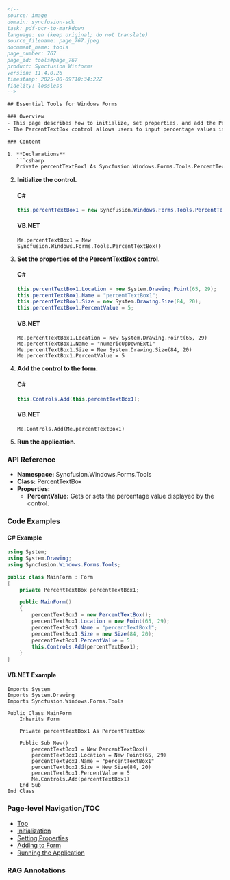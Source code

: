 ```html
<!-- 
source: image
domain: syncfusion-sdk
task: pdf-ocr-to-markdown
language: en (keep original; do not translate)
source_filename: page_767.jpeg
document_name: tools
page_number: 767
page_id: tools#page_767
product: Syncfusion Winforms
version: 11.4.0.26
timestamp: 2025-08-09T10:34:22Z
fidelity: lossless
-->

## Essential Tools for Windows Forms

### Overview
- This page describes how to initialize, set properties, and add the PercentTextBox control to a Windows Forms application using C# and VB.NET.
- The PercentTextBox control allows users to input percentage values in a user-friendly manner, enhancing usability in applications that require percentage handling.

### Content

1. **Declarations**
   ```csharp
   Private percentTextBox1 As Syncfusion.Windows.Forms.Tools.PercentTextBox
   ```

2. **Initialize the control.**

   #### C#
   ```csharp
   this.percentTextBox1 = new Syncfusion.Windows.Forms.Tools.PercentTextBox();
   ```

   #### VB.NET
   ```vb.net
   Me.percentTextBox1 = New Syncfusion.Windows.Forms.Tools.PercentTextBox()
   ```

3. **Set the properties of the PercentTextBox control.**

   #### C#
   ```csharp
   this.percentTextBox1.Location = new System.Drawing.Point(65, 29);
   this.percentTextBox1.Name = "percentTextBox1";
   this.percentTextBox1.Size = new System.Drawing.Size(84, 20);
   this.percentTextBox1.PercentValue = 5;
   ```

   #### VB.NET
   ```vb.net
   Me.percentTextBox1.Location = New System.Drawing.Point(65, 29)
   Me.percentTextBox1.Name = "numericUpDownExt1"
   Me.percentTextBox1.Size = New System.Drawing.Size(84, 20)
   Me.percentTextBox1.PercentValue = 5
   ```

4. **Add the control to the form.**

   #### C#
   ```csharp
   this.Controls.Add(this.percentTextBox1);
   ```

   #### VB.NET
   ```vb.net
   Me.Controls.Add(Me.percentTextBox1)
   ```

5. **Run the application.**

### API Reference

- **Namespace:** Syncfusion.Windows.Forms.Tools
- **Class:** PercentTextBox
- **Properties:**
  - **PercentValue:** Gets or sets the percentage value displayed by the control.

### Code Examples

#### C# Example
```csharp
using System;
using System.Drawing;
using Syncfusion.Windows.Forms.Tools;

public class MainForm : Form
{
    private PercentTextBox percentTextBox1;

    public MainForm()
    {
        percentTextBox1 = new PercentTextBox();
        percentTextBox1.Location = new Point(65, 29);
        percentTextBox1.Name = "percentTextBox1";
        percentTextBox1.Size = new Size(84, 20);
        percentTextBox1.PercentValue = 5;
        this.Controls.Add(percentTextBox1);
    }
}
```

#### VB.NET Example
```vb.net
Imports System
Imports System.Drawing
Imports Syncfusion.Windows.Forms.Tools

Public Class MainForm
    Inherits Form

    Private percentTextBox1 As PercentTextBox

    Public Sub New()
        percentTextBox1 = New PercentTextBox()
        percentTextBox1.Location = New Point(65, 29)
        percentTextBox1.Name = "percentTextBox1"
        percentTextBox1.Size = New Size(84, 20)
        percentTextBox1.PercentValue = 5
        Me.Controls.Add(percentTextBox1)
    End Sub
End Class
```

### Page-level Navigation/TOC
- [Top](#page_767)
- [Initialization](#init-control)
- [Setting Properties](#set-properties)
- [Adding to Form](#add-to-form)
- [Running the Application](#run-app)

### RAG Annotations
<!-- tags: [Syncfusion Winforms, PercentTextBox, Windows Forms, C#, VB.NET, control initialization, properties, design-time, runtime, user guide] keywords: [PercentTextBox, Windows Forms, C#, VB.NET, synchronization, control initialization, properties, design-time, runtime, essential tools] -->
```